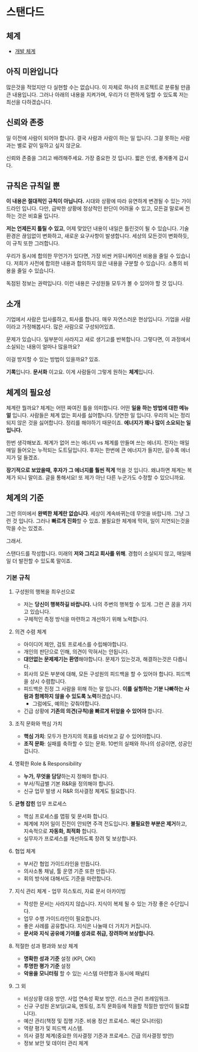 # 스탠다드

## 체계

- [개발 체계](/develop/develop_standard.md)

## 아직 미완입니다

많은것을 적었지만 다 실현할 수는 없습니다. 이 자체로 하나의 프로젝트로 분류될 만큼 큰 내용입니다. 그러나 아래의 내용을 지켜가며, 우리가 더 편하게 일할 수 있도록 저는 최선을 다하겠습니다.

## 신뢰와 존중

일 이전에 사람이 되어야 합니다. 결국 사람과 사람이 하는 일 입니다. 그걸 못하는 사람과는 별로 같이 일하고 싶지 않군요.

신뢰와 존중을 그리고 배려해주세요. 가장 중요한 것 입니다. 짧은 인생, 좋게좋게 갑시다.

## 규칙은 규칙일 뿐

**이 내용은 절대적인 규칙이 아닙니다.** 시대와 상황에 따라 유연하게 변경될 수 있는 가이드라인 입니다. 다만, 급박한 상황에 정상적인 판단이 어려울 수 있고, 모든걸 말로써 전하는 것은 비효율 입니다.

**저는 언제든지 틀릴 수 있고**, 어제 맞았던 내용이 내일은 틀린것이 될 수 있습니다. 기술 환경은 끊임없이 변화하고, 새로운 요구사항이 발생합니다. 세상의 모든것이 변화하듯, 이 규칙 또한 그러합니다.

우리가 동시에 합의한 무언가가 있다면, 가장 비싼 커뮤니케이션 비용을 줄일 수 있습니다. 저희가 사전에 합의한 내용과 합의하지 않은 내용을 구분할 수 있습니다. 소통의 비용을 줄일 수 있습니다.

독점된 정보는 권력입니다. 이런 내용은 구성원들 모두가 볼 수 있어야 할 것 입니다.

## 소개

기업에서 사람은 입사를하고, 퇴사를 합니다. 매우 자연스러운 현상입니다. 기업을 사람이라고 가정해봅시다. 많은 사람으로 구성되어있죠.

문제가 있습니다. 일부분이 사라지고 새로 생기고를 반복합니다. 그렇다면, 이 과정에서 소실되는 내용이 얼마나 많을까요?

이걸 방지할 수 있는 방법이 있을까요? 있죠.

**기록**입니다. **문서화** 이고요. 이게 사람들이 그렇게 원하는 **체계**입니다.

## 체계의 필요성

체계란 뭘까요? 체계는 어떤 짜여진 틀을 의미합니다. 어떤 **일을 하는 방법에 대한 메뉴얼** 입니다. 사람들은 체계 없는 회사를 싫어합니다. 당연한 일 입니다. 우리의 뇌는 정리되지 않은 것을 싫어합니다. 정리를 해야하기 때문이죠. **에너지가 꽤나 많이 소요되는 일 입니다.**

한번 생각해보죠. 체계가 없어 쓰는 에너지 vs 체계를 만들며 쓰는 에너지. 전자는 매일매일 들어오는 누적되는 도트딜입니다. 후자는 한번에 큰 에너지가 들지만, 갈수록 에너지가 덜 들겠죠.

**장기적으로 보았을때, 후자가 그 에너지를 훨씬 적게** 먹을 것 입니다. 왜냐하면 체계는 복제가 되니 말이죠. 글을 통해서요! 또 제가 아닌 다른 누군가도 수정할 수 있으니까요.

## 체계의 기준

그런 의미에서 **완벽한 체계란 없습니다**. 세상이 계속바뀌는데 무엇을 바랍니까. 그냥 그런 것 입니다. 그러나 **빠르게 진화**할 수 있죠. 불필요한 체계에 막혀, 일이 지연되는것을 막을 수는 있겠죠.

그래서.

스탠다드를 작성합니다. 미래의 **저와 그리고 회사를 위해**. 경험이 소실되지 않고, 매일매일 더 발전할 수 있도록 말이죠.

### 기본 규칙

1. 구성원의 행복을 최우선으로

   - 저는 **당신이 행복하길 바랍니다.** 나의 주변의 행복할 수 있게. 그런 큰 꿈을 가지고 있습니다.
   - 구체적인 측정 방식을 마련하고 개선하기 위해 노력합니다.

1. 의견 수렴 체계

   - 아이디어 제안, 검토 프로세스를 수립해야합니다.
   - 개인의 판단으로 인해, 의견이 막혀서는 안됩니다.
   - **대안없는 문제제기는 환영**해야합니다. 문제가 있는것과, 해결하는것은 다릅니다.
   - 회사의 모든 부분에 대해, 모든 구성원의 피드백을 할 수 있어야 합니다. 피드백을 상시 수렴합니다.
   - 피드백은 진정 그 사람을 위해 하는 말 입니다. **이를 실헝하는 기분 나빠하는 사람과 함께하지 않을 수 있도록 노력**하겠습니다.
     - 그럼에도, 예의는 갖춰야합니다.
   - 긴급 상황에 **기존의 의견(규칙)을 빠르게 뒤엎을 수 있어야** 합니다.

1. 조직 문화와 핵심 가치

   - **핵심 가치**: 모두가 한가지의 목표를 바라보고 갈 수 있어야합니다.
   - **조직 문화**: 실패를 축하할 수 있는 문화. 10번의 실패와 하나의 성공이면, 성공인겁니다.

1. 명확한 Role & Responsibility

   - **누가, 무엇을 담당**하는지 정해야 합니다.
   - 부서/직급별 기본 R&R을 정의해야 합니다.
   - 신규 업무 발생 시 R&R 의사결정 체계도 필요합니다.

1. **균형 잡힌** 업무 프로세스

   - 핵심 프로세스를 맵핑 및 문서화 합니다.
   - 체계에 치어 일이 진전이 안되면 주객 전도입니다. **불필요한 부분은 제거**하고, 지속적으로 **자동화, 최적화** 합니다.
   - 실무자가 프로세스를 개선하도록 장려 및 보상합니다.

1. 협업 체계

   - 부서간 협업 가이드라인을 만듭니다.
   - 의사소통 채널, 툴 운영 기준 또한 만듭니다.
   - 회의 방식에 대해서도 기준을 마련합니다.

1. 지식 관리 체계 - 업무 히스토리, 자료 문서 아카이빙

   - 작성한 문서는 사라지지 않습니다. 지식이 복제 될 수 있는 가장 좋은 수단입니다.
   - 업무 수행 가이드라인이 필요합니다.
   - 좋은 사례를 공유합니다. 지식은 나눌때 더 가치가 커집니다.
   - **문서와 지식 공유에 기여를 성과로 취급, 장려하며 보상합니다.**

1. 적절한 성과 평과와 보상 체계

   - **명확한 성과 기준** 설정 (KPI, OKI)
   - **투명한 평가 기준** 설정
   - **악용을 모니터링** 할 수 있는 시스템 마련함과 동시에 패널티

1. 그 외

   - 비상상황 대응 방안. 사업 연속성 확보 방안. 리스크 관리 프레임워크.
   - 신규 구성원 온보딩(교육, 멘토링, 조직 문화등에 적을할 적절한 방안이 필요합니다).
   - 예산 관리(책정 및 집행 기준. 비용 정산 프로세스. 예산 모니터링)
   - 역량 평가 및 피드백 시스템.
   - 의사 결정 체계(중요한 의사결정 기준과 프로세스. 긴급 의사결정 방안)
   - 정보 보안 및 데이터 관리 체계
